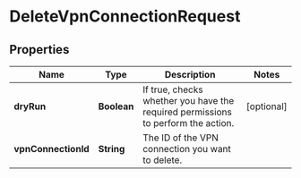 

# DeleteVpnConnectionRequest


## Properties

| Name | Type | Description | Notes |
|------------ | ------------- | ------------- | -------------|
|**dryRun** | **Boolean** | If true, checks whether you have the required permissions to perform the action. |  [optional] |
|**vpnConnectionId** | **String** | The ID of the VPN connection you want to delete. |  |



